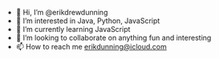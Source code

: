 - 👋 Hi, I’m @erikdrewdunning
- 👀 I’m interested in Java, Python, JavaScript
- 🌱 I’m currently learning JavaScript 
- 💞️ I’m looking to collaborate on anything fun and interesting 
- 📫 How to reach me erikdunning@icloud.com 

<!---
erikdrewdunning/erikdrewdunning is a ✨ special ✨ repository because its `README.md` (this file) appears on your GitHub profile.
You can click the Preview link to take a look at your changes.
--->
